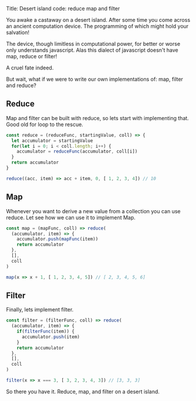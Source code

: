 Title: Desert island code: reduce map and filter

You awake a castaway on a desert island. After some time you come
across an ancient computation device. The programming of which might hold your
salvation!

The device, though limitless in computational power, for better or worse only
understands javascript. Alas this dialect of javascript doesn't have map, reduce or
filter!

<!--more-->

A cruel fate indeed.

But wait, what if we were to write our own implementations of: map, filter and reduce?

## Reduce

Map and filter can be built with reduce, so lets start with implementing that.
Good old for loop to the rescue.

```javascript
const reduce = (reduceFunc, startingValue, coll) => {
  let accumulator = startingValue
  for(let i = 0; i < coll.length; i++) {
    accumulator = reduceFunc(accumulator, coll[i])
  }
  return accumulator
}

reduce((acc, item) => acc + item, 0, [ 1, 2, 3, 4]) // 10
```

## Map

Whenever you want to derive a new value from
a collection you can use reduce. Let see how we can use it to implement Map.

```javascript
const map = (mapFunc, coll) => reduce(
  (accumulator, item) => {
    accumulator.push(mapFunc(item))
    return accumulator
  },
  [],
  coll
)

map(x => x + 1, [ 1, 2, 3, 4, 5]) // [ 2, 3, 4, 5, 6]
```

## Filter

Finally, lets implement filter.

```javascript
const filter = (filterFunc, coll) => reduce(
  (accumulator, item) => {
    if(filterFunc(item)) {
      accumulator.push(item)
    }
    return accumulator
  },
  [],
  coll
)

filter(x => x === 3, [ 3, 2, 3, 4, 3]) // [3, 3, 3]
```

So there you have it. Reduce, map, and filter on a desert island.
